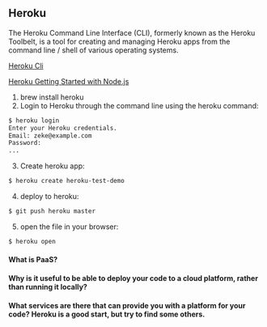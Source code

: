 ## Heroku

The Heroku Command Line Interface (CLI), formerly known as the Heroku Toolbelt, is a tool for creating and managing Heroku apps from the command line / shell of various operating systems.

[Heroku Cli](https://devcenter.heroku.com/articles/heroku-cli)

[Heroku Getting Started with Node.js](https://devcenter.heroku.com/articles/getting-started-with-nodejs#introduction)

1. brew install heroku
2. Login to Heroku through the command line using the heroku command:
```sh
$ heroku login
Enter your Heroku credentials.
Email: zeke@example.com
Password:
...
```
3. Create heroku app:
```sh
$ heroku create heroku-test-demo
```
4. deploy to heroku:
```sh
$ git push heroku master
```
5. open the file in your browser:
```sh
$ heroku open
```

#### What is PaaS? 

#### Why is it useful to be able to deploy your code to a cloud platform, rather than running it locally?

#### What services are there that can provide you with a platform for your code? Heroku is a good start, but try to find some others.
